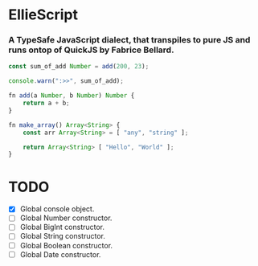 # EllieScript

### A TypeSafe JavaScript dialect, that transpiles to pure JS and runs ontop of QuickJS by Fabrice Bellard.

```js
const sum_of_add Number = add(200, 23);

console.warn(":>>", sum_of_add);

fn add(a Number, b Number) Number {
    return a + b;
}

fn make_array() Array<String> {
    const arr Array<String> = [ "any", "string" ];

    return Array<String> [ "Hello", "World" ];
}
```

# TODO

- [X] Global console object. 
- [ ] Global Number constructor.
- [ ] Global BigInt constructor.
- [ ] Global String constructor.
- [ ] Global Boolean constructor.
- [ ] Global Date constructor.